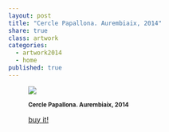 ```yaml
---
layout: post
title: "Cercle Papallona. Aurembiaix, 2014"
share: true
class: artwork
categories:
  - artwork2014
  - home
published: true
---
```


<figure class="text-center">
	<img src="http://www.artinpocket.cat/wp-content/uploads/2014/07/4-cercle-papallona-aurembiaix-2014-watermark.jpg">
	<figcaption>
		<p><small><strong>Cercle Papallona. Aurembiaix, 2014</strong></small></p>
		<p><a href="http://www.artinpocket.cat/product/cercle-papallona-aurembiaix-2014/" class="btn btn-primary btn-lg"><i class="fa fa-credit-card"></i> buy it!</a></p>
	</figcaption>
</figure>